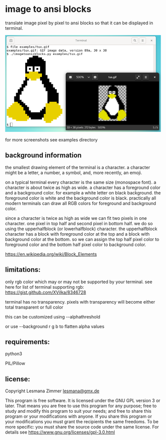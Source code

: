 image to ansi blocks
====================

translate image pixel by pixel to ansi blocks
so that it can be displayed in terminal.

![screenshot](examples/tux-demo.png)

for more screenshots see examples directory

background information
----------------------

the smallest drawing element of the terminal is a character.
a character might be a letter, a number, a symbol,
and, more recently, an emoji.

on a typical terminal every character is the same size (monospace font).
a character is about twice as high as wide.
a character has a foreground color and a background color.
for example a white letter on black background.
the foreground color is white and the background color is black.
practically all modern terminals can draw all RGB colors
for foreground and background color.

since a character is twice as high as wide we can fit two pixels
in one character.
one pixel in top half and second pixel in bottom half.
we do so using the upperhalfblock (or lowerhalfblock) character.
the upperhalfblock character has a block with foreground color at the top
and a block with background color at the bottom.
so we can assign the top half pixel color to foreground color
and the bottom half pixel color to background color.

https://en.wikipedia.org/wiki/Block_Elements

limitations:
------------

only rgb color which may or may not be supported by your terminal.
see here for list of terminal supporting rgb:
https://gist.github.com/XVilka/8346728

terminal has no transparency.
pixels with transparency will become either total transparent or full color

this can be customized using --alphathreshold

or use --background r g b to flatten alpha values

requirements:
-------------

python3

PIL/Pillow

license:
--------

Copyright Lesmana Zimmer lesmana@gmx.de

This program is free software.
It is licensed under the GNU GPL version 3 or later.
That means you are free to use this program for any purpose;
free to study and modify this program to suit your needs;
and free to share this program or your modifications with anyone.
If you share this program or your modifications
you must grant the recipients the same freedoms.
To be more specific: you must share the source code under the same license.
For details see https://www.gnu.org/licenses/gpl-3.0.html
